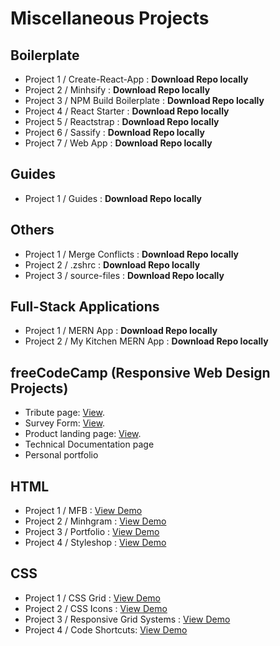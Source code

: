 # Miscellaneous Projects

## Boilerplate

- Project 1 / Create-React-App : **Download Repo locally**
- Project 2 / Minhsify : **Download Repo locally**
- Project 3 / NPM Build Boilerplate : **Download Repo locally**
- Project 4 / React Starter : **Download Repo locally**
- Project 5 / Reactstrap : **Download Repo locally**
- Project 6 / Sassify : **Download Repo locally**
- Project 7 / Web App : **Download Repo locally**

## Guides

- Project 1 / Guides : **Download Repo locally**

## Others

- Project 1 / Merge Conflicts : **Download Repo locally**
- Project 2 / .zshrc : **Download Repo locally**
- Project 3 / source-files : **Download Repo locally**

## Full-Stack Applications

- Project 1 / MERN App : **Download Repo locally**
- Project 2 / My Kitchen MERN App : **Download Repo locally**

## freeCodeCamp (Responsive Web Design Projects)

- Tribute page: [View](https://inspiring-allen-29579f.netlify.com/).
- Survey Form: [View](https://frosty-mirzakhani-b996a1.netlify.com/).
- Product landing page: [View](https://gallant-archimedes-037b77.netlify.com/).
- Technical Documentation page
- Personal portfolio

## HTML

- Project 1 / MFB : [View Demo](https://tender-volhard-b4c7ce.netlify.com/)
- Project 2 / Minhgram : [View Demo](https://priceless-aryabhata-d89266.netlify.com/)
- Project 3 / Portfolio : [View Demo](https://lucid-hopper-f9ed06.netlify.com/)
- Project 4 / Styleshop : [View Demo](https://gracious-stonebraker-011ba3.netlify.com/)

## CSS

- Project 1 / CSS Grid : [View Demo](https://laughing-davinci-cd3731.netlify.com/)
- Project 2 / CSS Icons : [View Demo](https://keen-rosalind-e2a771.netlify.com/)
- Project 3 / Responsive Grid Systems : [View Demo](https://xenodochial-jang-4643e5.netlify.com/)
- Project 4 / Code Shortcuts: [View Demo](https://kind-hamilton-2c37fc.netlify.com/)